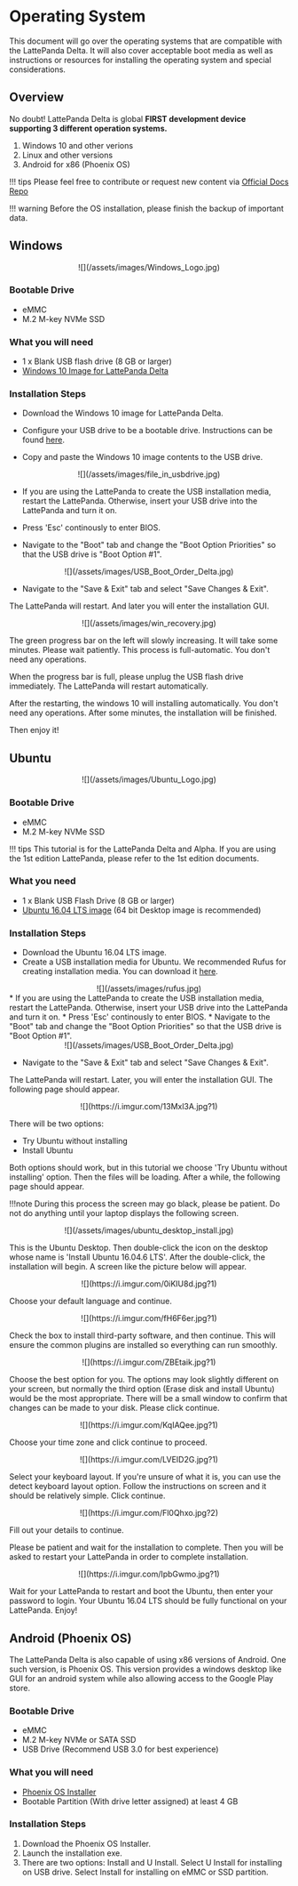 # Operating System

This document will go over the operating systems that are compatible with the LattePanda Delta. It will also cover acceptable boot media as well as instructions or resources for installing the operating system and special considerations.

## Overview

No doubt! LattePanda Delta is global **FIRST development device supporting 3 different operation systems.**

1. Windows 10 and other verions
2. Linux and other versions
3. Android for x86 (Phoenix OS)

!!! tips
    Please feel free to contribute or request new content via [Official Docs Repo](https://github.com/LattePandaTeam/Docs)

!!! warning
    Before the OS installation, please finish the backup of important data.

## Windows

<center>![](/assets/images/Windows_Logo.jpg)</center>

### Bootable Drive

* eMMC
* M.2 M-key NVMe SSD

### What you will need

* 1 x Blank USB flash drive (8 GB or larger)
* [Windows 10 Image for LattePanda Delta](https://drive.google.com/drive/folders/1Ze7SKrglROfPHMQ8VYSmQlnCPgINy1F1?usp=sharing)

### Installation Steps

* Download the Windows 10 image for LattePanda Delta.

* Configure your USB drive to be a bootable drive. Instructions can be found [here](https://technet.microsoft.com/en-us/library/jj200124%28v=ws.11%29.aspx).

* Copy and paste the Windows 10 image contents to the USB drive. 
<center>![](/assets/images/file_in_usbdrive.jpg)</center>

* If you are using the LattePanda to create the USB installation media, restart the LattePanda. Otherwise, insert your USB drive into the LattePanda and turn it on. 

* Press 'Esc' continously to enter BIOS. 

* Navigate to the "Boot" tab and change the "Boot Option Priorities" so that the USB drive is "Boot Option #1".
<center>![](/assets/images/USB_Boot_Order_Delta.jpg)</center>

* Navigate to the "Save & Exit" tab and select "Save Changes & Exit".

The LattePanda will restart. And later you will enter the installation GUI.

<center>![](/assets/images/win_recovery.jpg)</center>

The green progress bar on the left will slowly increasing. It will take some minutes. Please wait patiently. This process is full-automatic. You don't need any operations.

When the progress bar is full, please unplug the USB flash drive immediately. The LattePanda will restart automatically.  

After the restarting, the windows 10 will installing automatically. You don't need any operations. After some minutes,  the installation will be finished. 

Then enjoy it!





## Ubuntu

<center>![](/assets/images/Ubuntu_Logo.jpg)</center>

### Bootable Drive

* eMMC
* M.2 M-key NVMe SSD 

!!! tips 
    This tutorial is for the LattePanda Delta and Alpha. If you are using the 1st edition LattePanda, please refer to the 1st edition documents.

### What you need

* 1 x Blank USB Flash Drive (8 GB or larger)
* [Ubuntu 16.04 LTS image](http://releases.ubuntu.com/releases/16.04/) (64 bit Desktop image is recommended)

### Installation Steps

* Download the Ubuntu 16.04 LTS image.
* Create a USB installation media for Ubuntu. We recommended Rufus for creating installation media. You can download it [here](https://rufus.akeo.ie/).
<center>![](/assets/images/rufus.jpg)</center>
* If you are using the LattePanda to create the USB installation media, restart the LattePanda. Otherwise, insert your USB drive into the LattePanda and turn it on. 
* Press 'Esc' continously to enter BIOS. 
* Navigate to the "Boot" tab and change the "Boot Option Priorities" so that the USB drive is "Boot Option #1".
<center>![](/assets/images/USB_Boot_Order_Delta.jpg)</center>

* Navigate to the "Save & Exit" tab and select "Save Changes & Exit".

The LattePanda will restart. Later, you will enter the installation GUI. The following page should appear.

<center>![](https://i.imgur.com/13Mxl3A.jpg?1)</center>

There will be two options:

- Try Ubuntu without installing
- Install Ubuntu

Both options should work, but in this tutorial we choose 'Try Ubuntu without installing' option. Then the files will be loading. After a while, the following page should appear. 

!!!note
    During this process the screen may go black, please be patient. Do not do anything until your laptop displays the following screen.

<center>![](/assets/images/ubuntu_desktop_install.jpg)</center>

This is the Ubuntu Desktop. Then double-click the icon on the desktop whose name is 'Install Ubuntu 16.04.6 LTS'. After the double-click, the installation will begin. A screen like the picture below will 
appear.

<center>![](https://i.imgur.com/0iKIU8d.jpg?1)</center>

Choose your default language and continue. 

<center>![](https://i.imgur.com/fH6F6er.jpg?1)</center>

Check the box to install third-party software, and then continue. This will ensure the common plugins are installed so everything can run smoothly. 

<center>![](https://i.imgur.com/ZBEtaik.jpg?1)</center>

Choose the best option for you. The options may look slightly different on your screen, but normally the third option (Erase disk and install Ubuntu) would be the most appropriate. There will be a small window to confirm that changes can be made to your disk. Please click continue.

<center>![](https://i.imgur.com/KqIAQee.jpg?1)</center>

Choose your time zone and click continue to proceed.

<center>![](https://i.imgur.com/LVEID2G.jpg?1)</center>

Select your keyboard layout. If you're unsure of what it is, you can use the detect keyboard layout option. Follow the instructions on screen and it should be relatively simple. Click continue.

<center>![](https://i.imgur.com/Fl0Qhxo.jpg?2)</center>

Fill out your details to continue. 

Please be patient and wait for the installation to complete. Then you will be asked to restart your LattePanda in order to complete installation.

<center>![](https://i.imgur.com/IpbGwmo.jpg?1)</center>


Wait for your LattePanda to restart and boot the Ubuntu, then enter your password to login. Your Ubuntu 16.04 LTS should be fully functional on your LattePanda. Enjoy!

## Android (Phoenix OS)

The LattePanda Delta is also capable of using x86 versions of Android. One such version, is Phoenix OS. This version provides a windows desktop like GUI for an android system while also allowing access to the Google Play store.

### Bootable Drive

* eMMC
* M.2 M-key NVMe or SATA SSD 
* USB Drive (Recommend USB 3.0 for best experience)

### What you will need

* [Phoenix OS Installer](http://www.phoenixos.com/download_x86)
* Bootable Partition (With drive letter assigned) at least 4 GB

### Installation Steps

1. Download the Phoenix OS Installer.
2. Launch the installation exe.
3. There are two options: Install and U Install. Select U Install for installing on USB drive. Select Install for installing on eMMC or SSD partition.
